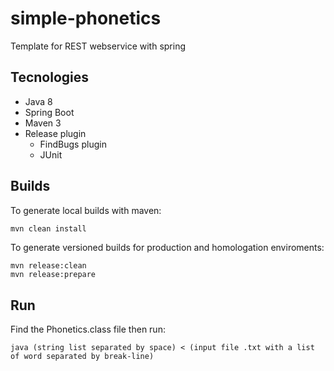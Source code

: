 # simple-phonetics
Template for REST webservice with spring

## Tecnologies

* Java 8
* Spring Boot
* Maven 3
* Release plugin
	* FindBugs plugin
	* JUnit

## Builds

To generate local builds with maven:
```bash
mvn clean install
```

To generate versioned builds for production and homologation enviroments:
```
mvn release:clean
mvn release:prepare
```

## Run
Find the Phonetics.class file then run:
```
java (string list separated by space) < (input file .txt with a list of word separated by break-line)
```
